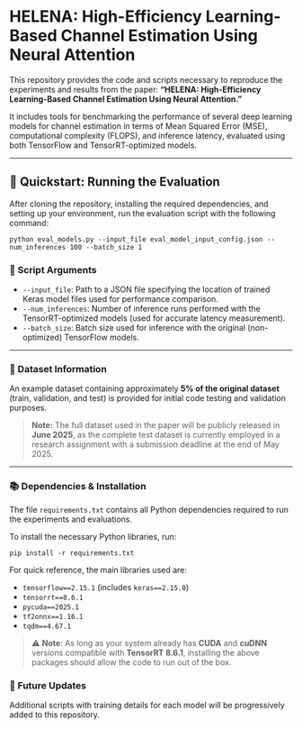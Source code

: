 # HELENA: High-Efficiency Learning-Based Channel Estimation Using Neural Attention

This repository provides the code and scripts necessary to reproduce the experiments and results from the paper: **“HELENA: High-Efficiency Learning-Based Channel Estimation Using Neural Attention.”**

It includes tools for benchmarking the performance of several deep learning models for channel estimation in terms of Mean Squared Error (MSE), computational complexity (FLOPS), and inference latency, evaluated using both TensorFlow and TensorRT-optimized models.

---

## 🧪 Quickstart: Running the Evaluation

After cloning the repository, installing the required dependencies, and setting up your environment, run the evaluation script with the following command:

<pre><code>python eval_models.py --input_file eval_model_input_config.json --num_inferences 100 --batch_size 1</code></pre>

### 🔧 Script Arguments

- `--input_file`: Path to a JSON file specifying the location of trained Keras model files used for performance comparison.
- `--num_inferences`: Number of inference runs performed with the TensorRT-optimized models (used for accurate latency measurement).
- `--batch_size`: Batch size used for inference with the original (non-optimized) TensorFlow models.

---

### 📁 Dataset Information

An example dataset containing approximately **5% of the original dataset** (train, validation, and test) is provided for initial code testing and validation purposes.

> **Note:** The full dataset used in the paper will be publicly released in **June 2025**, as the complete test dataset is currently employed in a research assignment with a submission deadline at the end of May 2025.

---

### 📚 Dependencies & Installation

The file `requirements.txt` contains all Python dependencies required to run the experiments and evaluations.

To install the necessary Python libraries, run:

<pre><code>pip install -r requirements.txt</code></pre>

For quick reference, the main libraries used are:

- `tensorflow==2.15.1` (includes `keras==2.15.0`)
- `tensorrt==8.6.1`
- `pycuda==2025.1`
- `tf2onnx==1.16.1`
- `tqdm==4.67.1`

> ⚠️ **Note**: As long as your system already has **CUDA** and **cuDNN** versions compatible with **TensorRT 8.6.1**, installing the above packages should allow the code to run out of the box.
>
### 🚧 Future Updates

Additional scripts with training details for each model will be progressively added to this repository. 



